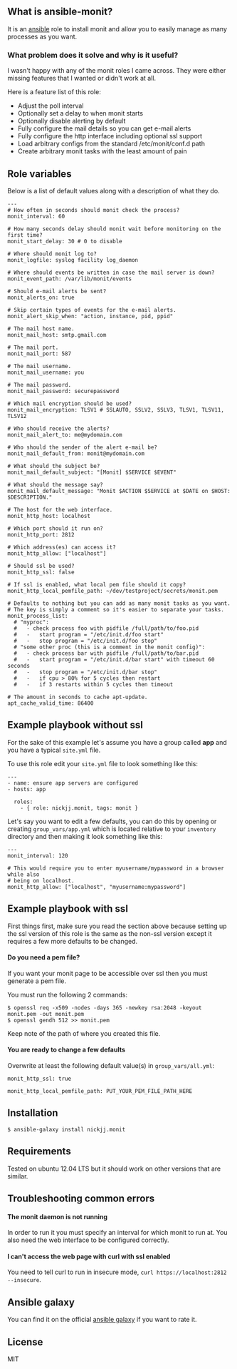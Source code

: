 ## What is ansible-monit?

It is an [ansible](http://www.ansible.com/home) role to install monit and allow you to easily manage as many processes as you want.

### What problem does it solve and why is it useful?

I wasn't happy with any of the monit roles I came across. They were either missing features that I wanted or didn't work at all.

Here is a feature list of this role:

- Adjust the poll interval
- Optionally set a delay to when monit starts
- Optionally disable alerting by default
- Fully configure the mail details so you can get e-mail alerts
- Fully configure the http interface including optional ssl support
- Load arbitrary configs from the standard /etc/monit/conf.d path
- Create arbitrary monit tasks with the least amount of pain

## Role variables

Below is a list of default values along with a description of what they do.

```
---
# How often in seconds should monit check the process?
monit_interval: 60

# How many seconds delay should monit wait before monitoring on the first time?
monit_start_delay: 30 # 0 to disable

# Where should monit log to?
monit_logfile: syslog facility log_daemon

# Where should events be written in case the mail server is down?
monit_event_path: /var/lib/monit/events

# Should e-mail alerts be sent?
monit_alerts_on: true

# Skip certain types of events for the e-mail alerts.
monit_alert_skip_when: "action, instance, pid, ppid"

# The mail host name.
monit_mail_host: smtp.gmail.com

# The mail port.
monit_mail_port: 587

# The mail username.
monit_mail_username: you

# The mail password.
monit_mail_password: securepassword

# Which mail encryption should be used?
monit_mail_encryption: TLSV1 # SSLAUTO, SSLV2, SSLV3, TLSV1, TLSV11, TLSV12

# Who should receive the alerts?
monit_mail_alert_to: me@mydomain.com

# Who should the sender of the alert e-mail be?
monit_mail_default_from: monit@mydomain.com

# What should the subject be?
monit_mail_default_subject: "[Monit] $SERVICE $EVENT"

# What should the message say?
monit_mail_default_message: "Monit $ACTION $SERVICE at $DATE on $HOST: $DESCRIPTION."

# The host for the web interface.
monit_http_host: localhost

# Which port should it run on?
monit_http_port: 2812

# Which address(es) can access it?
monit_http_allow: ["localhost"]

# Should ssl be used?
monit_http_ssl: false

# If ssl is enabled, what local pem file should it copy?
monit_http_local_pemfile_path: ~/dev/testproject/secrets/monit.pem

# Defaults to nothing but you can add as many monit tasks as you want.
# The key is simply a comment so it's easier to separate your tasks.
monit_process_list:
  # "myproc":
  #   - check process foo with pidfile /full/path/to/foo.pid
  #   -   start program = "/etc/init.d/foo start"
  #   -   stop program = "/etc/init.d/foo stop"
  # "some other proc (this is a comment in the monit config)":
  #   - check process bar with pidfile /full/path/to/bar.pid
  #   -   start program = "/etc/init.d/bar start" with timeout 60 seconds
  #   -   stop program = "/etc/init.d/bar stop"
  #   -   if cpu > 80% for 5 cycles then restart
  #   -   if 3 restarts within 5 cycles then timeout

# The amount in seconds to cache apt-update.
apt_cache_valid_time: 86400
```

## Example playbook without ssl

For the sake of this example let's assume you have a group called **app** and you have a typical `site.yml` file.

To use this role edit your `site.yml` file to look something like this:

```
---
- name: ensure app servers are configured
- hosts: app

  roles:
    - { role: nickjj.monit, tags: monit }
```

Let's say you want to edit a few defaults, you can do this by opening or creating `group_vars/app.yml` which is located relative to your `inventory` directory and then making it look something like this:

```
---
monit_interval: 120

# This would require you to enter myusername/mypassword in a browser while also
# being on localhost.
monit_http_allow: ["localhost", "myusername:mypassword"]
```

## Example playbook with ssl

First things first, make sure you read the section above because setting up the ssl version of this role is the same as the non-ssl version except it requires a few more defaults to be changed.

#### Do you need a pem file?

If you want your monit page to be accessible over ssl then you must generate a pem file.

You must run the following 2 commands:

`$ openssl req -x509 -nodes -days 365 -newkey rsa:2048 -keyout monit.pem -out monit.pem`  
`$ openssl gendh 512 >> monit.pem`

Keep note of the path of where you created this file.

#### You are ready to change a few defaults

Overwrite at least the following default value(s) in `group_vars/all.yml`:

```
monit_http_ssl: true

monit_http_local_pemfile_path: PUT_YOUR_PEM_FILE_PATH_HERE
```

## Installation

`$ ansible-galaxy install nickjj.monit`

## Requirements

Tested on ubuntu 12.04 LTS but it should work on other versions that are similar.

## Troubleshooting common errors

#### The monit daemon is not running
In order to run it you must specify an interval for which monit to run at. You also need the web interface to be configured correctly.

#### I can't access the web page with curl with ssl enabled
You need to tell curl to run in insecure mode, `curl https://localhost:2812 --insecure`.

## Ansible galaxy

You can find it on the official [ansible galaxy](https://galaxy.ansible.com/list#/roles/949) if you want to rate it.

## License

MIT